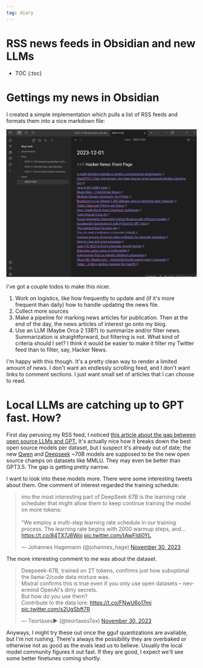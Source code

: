 ```yaml
---
tag: diary
---
```


# RSS news feeds in Obsidian and new LLMs

* TOC
{:toc}


# Gettings my news in Obsidian

I created a simple implementation which pulls a list of RSS feeds and formats them into a nice markdown file:

![Pasted image 20231130214125.png](/images/obsidian/Pasted%20image%2020231130214125.png)

I've got a couple todos to make this nicer.

1. Work on logistics, like how frequently to update and (if it's more frequent than daily) how to handle updating the news file.
1. Collect more sources
1. Make a pipeline for marking news articles for publication. Then at the end of the day, the news articles of interest go onto my blog.
1. Use an LLM (Maybe Orca 2 13B?) to summarize and/or filter news. Summarization is straightforward, but filtering is not. What kind of criteria should I set? I think it would be easier to make it filter my Twitter feed than to filter, say, Hacker News.

I'm happy with this though. It's a pretty clean way to render a limited amount of news. I don't want an endlessly scrolling feed, and I don't want links to comment sections. I just want small set of articles that I can choose to read.

# Local LLMs are catching up to GPT fast. How?

First day perusing my RSS feed, I noticed [this article about the gap between open source LLMs and GPT.](https://arxiv.org/abs/2311.16989) It's actually nice how it breaks down the best open source models per dataset, but I suspect it's already out of date; the new [Qwen](https://github.com/QwenLM/Qwen) and [Deepseek](https://github.com/deepseek-ai/DeepSeek-LLM) ~70B models are supposed to be the new open source champs on datasets like MMLU. They may even be better than GPT3.5. The gap is getting pretty narrow.

I want to look into these models more. There were some interesting tweets about them. One comment of interest regarded the training schedule:

<blockquote class="twitter-tweet"><p lang="en" dir="ltr">imo the most interesting part of DeepSeek 67B is the learning rate scheduler that might allow them to keep continue training the model on more tokens:<br><br>&quot;We employ a multi-step learning rate schedule in our training process. The learning rate begins with 2000 warmup steps, and… <a href="https://t.co/84TX7J6Woj">https://t.co/84TX7J6Woj</a> <a href="https://t.co/tAwFIdi0YL">pic.twitter.com/tAwFIdi0YL</a></p>&mdash; Johannes Hagemann (@johannes_hage) <a href="https://twitter.com/johannes_hage/status/1730075189428494842?ref_src=twsrc%5Etfw">November 30, 2023</a></blockquote> <script async src="https://platform.twitter.com/widgets.js" charset="utf-8"></script>

The more interesting comment to me was about the dataset.

<blockquote class="twitter-tweet"><p lang="en" dir="ltr">Deepseek-67B, trained on 2T tokens, confirms just how suboptimal the llama-2/code data mixture was.<br>Mistral confirms this is true even if you only use open datasets – nevermind OpenAI&#39;s dirty secrets.<br>But how do you use them? <br>Contribute to the data lore: <a href="https://t.co/FNwU6o17mj">https://t.co/FNwU6o17mj</a> <a href="https://t.co/s2UgSbft7R">pic.twitter.com/s2UgSbft7R</a></p>&mdash; Teortaxes▶️ (@teortaxesTex) <a href="https://twitter.com/teortaxesTex/status/1730279452192489798?ref_src=twsrc%5Etfw">November 30, 2023</a></blockquote> <script async src="https://platform.twitter.com/widgets.js" charset="utf-8"></script>

Anyways, I might try these out once the gguf quantizations are available, but I'm not rushing. There's always the possibility they are overbaked or otherwise not as good as the evals lead us to believe. Usually the local model community figures it out fast. If they are good, I expect we'll see some better finetunes coming shortly.

